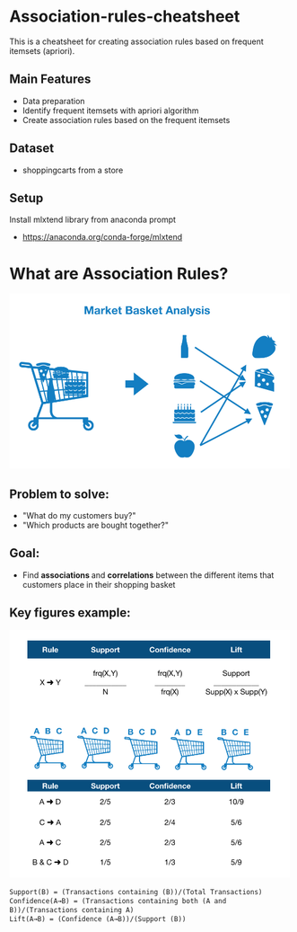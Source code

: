 # Association-rules-cheatsheet
This is a cheatsheet for creating association rules based on frequent itemsets (apriori).

## Main Features
- Data preparation
- Identify frequent itemsets with apriori algorithm
- Create association rules based on the frequent itemsets

## Dataset
-  shoppingcarts from a store

## Setup
Install mlxtend library from anaconda prompt 
- https://anaconda.org/conda-forge/mlxtend

# What are Association Rules?
<img width="500" src="images/marketbasketanalysis.png" />

## Problem to solve:
- "What do my customers buy?"
- "Which products are bought together?"

## Goal:
- Find <strong> associations </strong> and <strong>correlations</strong> between the different items that customers place in their shopping basket

## Key figures example:
<img width="500" src="images/example.png" />

```
Support(B) = (Transactions containing (B))/(Total Transactions)
Confidence(A→B) = (Transactions containing both (A and B))/(Transactions containing A)
Lift(A→B) = (Confidence (A→B))/(Support (B))
```
